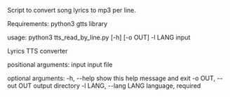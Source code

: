 Script to convert song lyrics to mp3 per line.

Requirements:
python3
gtts library

usage: python3 tts_read_by_line.py [-h] [-o OUT] -l LANG input

Lyrics TTS converter

positional arguments:
  input                 input file

optional arguments:
  -h, --help            show this help message and exit
  -o OUT, --out OUT     output directory
  -l LANG, --lang LANG  language, required
